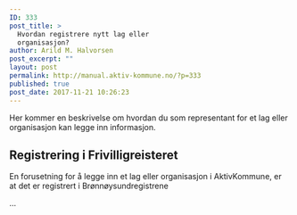 ```yaml
---
ID: 333
post_title: >
  Hvordan registrere nytt lag eller
  organisasjon?
author: Arild M. Halvorsen
post_excerpt: ""
layout: post
permalink: http://manual.aktiv-kommune.no/?p=333
published: true
post_date: 2017-11-21 10:26:23
---
```

Her kommer en beskrivelse om hvordan du som representant for et lag eller organisasjon kan legge inn informasjon.

## Registrering i Frivilligreisteret
En forusetning for å legge inn et lag eller organisasjon i AktivKommune, er at det er registrert i Brønnøysundregistrene

...
